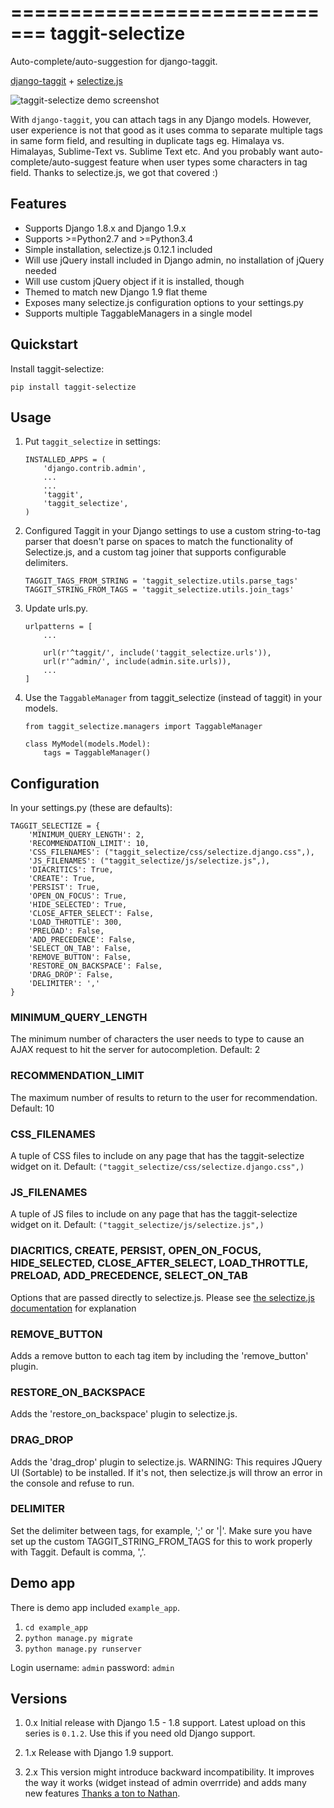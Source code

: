 =============================
taggit-selectize
=============================

Auto-complete/auto-suggestion for django-taggit.

[django-taggit](https://github.com/alex/django-taggit) + [selectize.js](https://github.com/brianreavis/selectize.js)

![taggit-selectize demo screenshot](https://i.imgur.com/ryxW6TI.png)

With `django-taggit`, you can attach tags in any Django models. However, user experience is not that good as it uses
comma to separate multiple tags in same form field, and resulting in duplicate tags eg. Himalaya vs. Himalayas, Sublime-Text vs. Sublime Text etc.
And you probably want auto-complete/auto-suggest feature when user types some characters in tag field. Thanks to selectize.js, we got that covered :)


Features
--------
* Supports Django 1.8.x and Django 1.9.x
* Supports >=Python2.7 and >=Python3.4
* Simple installation, selectize.js 0.12.1 included
* Will use jQuery install included in Django admin, no installation of jQuery needed
* Will use custom jQuery object if it is installed, though
* Themed to match new Django 1.9 flat theme
* Exposes many selectize.js configuration options to your settings.py
* Supports multiple TaggableManagers in a single model


Quickstart
----------

Install taggit-selectize:

    pip install taggit-selectize


Usage
-----

1. Put `taggit_selectize` in settings:
    ```
    INSTALLED_APPS = (
        'django.contrib.admin',
        ...
        ...
        'taggit',
        'taggit_selectize',
    )
    ```

2. Configured Taggit in your Django settings to use a custom string-to-tag parser that doesn't parse on spaces to match the functionality of
Selectize.js, and a custom tag joiner that supports configurable delimiters.
    ```
    TAGGIT_TAGS_FROM_STRING = 'taggit_selectize.utils.parse_tags'
    TAGGIT_STRING_FROM_TAGS = 'taggit_selectize.utils.join_tags'
    ```

3. Update urls.py.
    ```
    urlpatterns = [
        ...
    
        url(r'^taggit/', include('taggit_selectize.urls')),
        url(r'^admin/', include(admin.site.urls)),
        ...
    ]
    ```

4. Use the `TaggableManager` from taggit_selectize (instead of taggit) in your models.
    ```
    from taggit_selectize.managers import TaggableManager
    
    class MyModel(models.Model):
        tags = TaggableManager()
    ```


Configuration
-------------
In your settings.py (these are defaults):

```
TAGGIT_SELECTIZE = {
    'MINIMUM_QUERY_LENGTH': 2,
    'RECOMMENDATION_LIMIT': 10,
    'CSS_FILENAMES': ("taggit_selectize/css/selectize.django.css",),
    'JS_FILENAMES': ("taggit_selectize/js/selectize.js",),
    'DIACRITICS': True,
    'CREATE': True,
    'PERSIST': True,
    'OPEN_ON_FOCUS': True,
    'HIDE_SELECTED': True,
    'CLOSE_AFTER_SELECT': False,
    'LOAD_THROTTLE': 300,
    'PRELOAD': False,
    'ADD_PRECEDENCE': False,
    'SELECT_ON_TAB': False,
    'REMOVE_BUTTON': False,
    'RESTORE_ON_BACKSPACE': False,
    'DRAG_DROP': False,
    'DELIMITER': ','
}
```

### MINIMUM_QUERY_LENGTH

The minimum number of characters the user needs to type to cause an AJAX request to hit the server for autocompletion. Default: 2

### RECOMMENDATION_LIMIT

The maximum number of results to return to the user for recommendation. Default: 10

### CSS_FILENAMES

A tuple of CSS files to include on any page that has the taggit-selectize widget on it. Default: `("taggit_selectize/css/selectize.django.css",)`

### JS_FILENAMES

A tuple of JS files to include on any page that has the taggit-selectize widget on it. Default: `("taggit_selectize/js/selectize.js",)`

### DIACRITICS, CREATE, PERSIST, OPEN_ON_FOCUS, HIDE_SELECTED, CLOSE_AFTER_SELECT, LOAD_THROTTLE, PRELOAD, ADD_PRECEDENCE, SELECT_ON_TAB

Options that are passed directly to selectize.js.
Please see [the selectize.js documentation](https://github.com/selectize/selectize.js/blob/master/docs/usage.md) for explanation

### REMOVE_BUTTON

Adds a remove button to each tag item by including the 'remove_button' plugin.

### RESTORE_ON_BACKSPACE

Adds the 'restore_on_backspace' plugin to selectize.js.

### DRAG_DROP

Adds the 'drag_drop' plugin to selectize.js. WARNING: This requires JQuery UI (Sortable) to be installed. If it's not, then
selectize.js will throw an error in the console and refuse to run.

### DELIMITER

Set the delimiter between tags, for example, ';' or '|'. Make sure you have set up the custom TAGGIT_STRING_FROM_TAGS for this to work properly
with Taggit. Default is comma, ','.

Demo app
--------

There is demo app included `example_app`.

1. `cd example_app`
2. `python manage.py migrate`
3. `python manage.py runserver`

Login username: `admin` password: `admin`


Versions
--------
1. 0.x Initial release with Django 1.5 - 1.8 support. Latest upload on this series is `0.1.2`. Use this if you need old Django support.

2. 1.x Release with Django 1.9 support.

3. 2.x This version might introduce backward incompatibility. It improves the way it works (widget instead of admin overrride) and adds many new features 
[Thanks a ton to Nathan](https://github.com/chhantyal/taggit-selectize/pull/5).
